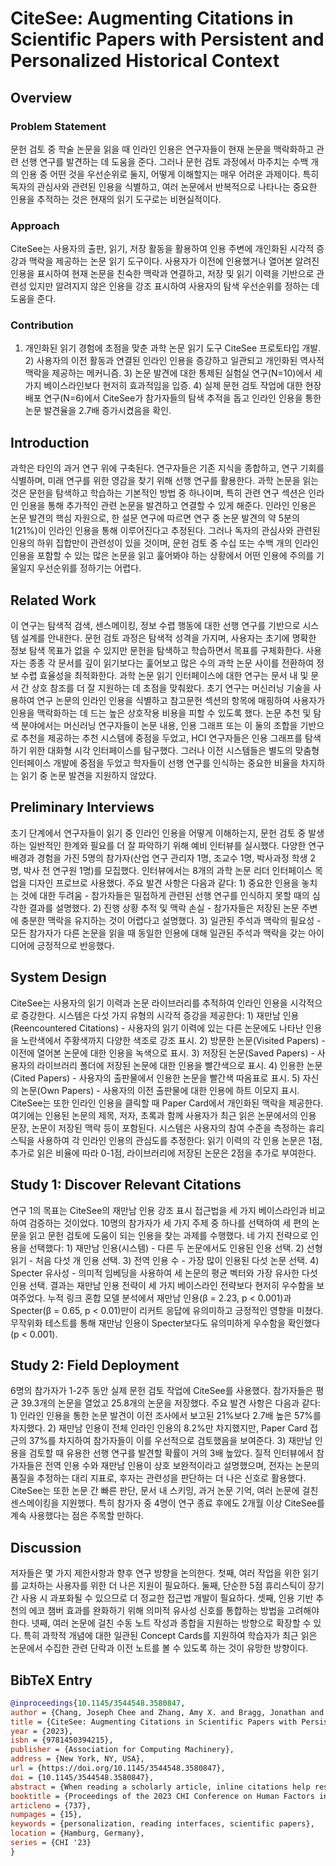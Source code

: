 # CiteSee: Augmenting Citations in Scientific Papers with Persistent and Personalized Historical Context

## Overview
### Problem Statement
문헌 검토 중 학술 논문을 읽을 때 인라인 인용은 연구자들이 현재 논문을 맥락화하고 관련 선행 연구를 발견하는 데 도움을 준다. 그러나 문헌 검토 과정에서 마주치는 수백 개의 인용 중 어떤 것을 우선순위로 둘지, 어떻게 이해할지는 매우 어려운 과제이다. 특히 독자의 관심사와 관련된 인용을 식별하고, 여러 논문에서 반복적으로 나타나는 중요한 인용을 추적하는 것은 현재의 읽기 도구로는 비현실적이다.

### Approach
CiteSee는 사용자의 출판, 읽기, 저장 활동을 활용하여 인용 주변에 개인화된 시각적 증강과 맥락을 제공하는 논문 읽기 도구이다. 사용자가 이전에 인용했거나 열어본 알려진 인용을 표시하여 현재 논문을 친숙한 맥락과 연결하고, 저장 및 읽기 이력을 기반으로 관련성 있지만 알려지지 않은 인용을 강조 표시하여 사용자의 탐색 우선순위를 정하는 데 도움을 준다.

### Contribution
1) 개인화된 읽기 경험에 초점을 맞춘 과학 논문 읽기 도구 CiteSee 프로토타입 개발. 2) 사용자의 이전 활동과 연결된 인라인 인용을 증강하고 일관되고 개인화된 역사적 맥락을 제공하는 메커니즘. 3) 논문 발견에 대한 통제된 실험실 연구(N=10)에서 세 가지 베이스라인보다 현저히 효과적임을 입증. 4) 실제 문헌 검토 작업에 대한 현장 배포 연구(N=6)에서 CiteSee가 참가자들의 탐색 추적을 돕고 인라인 인용을 통한 논문 발견율을 2.7배 증가시켰음을 확인.

## Introduction
과학은 타인의 과거 연구 위에 구축된다. 연구자들은 기존 지식을 종합하고, 연구 기회를 식별하며, 미래 연구를 위한 영감을 찾기 위해 선행 연구를 활용한다. 과학 논문을 읽는 것은 문헌을 탐색하고 학습하는 기본적인 방법 중 하나이며, 특히 관련 연구 섹션은 인라인 인용을 통해 추가적인 관련 논문을 발견하고 연결할 수 있게 해준다. 인라인 인용은 논문 발견의 핵심 자원으로, 한 설문 연구에 따르면 연구 중 논문 발견의 약 5분의 1(21%)이 인라인 인용을 통해 이루어진다고 추정된다. 그러나 독자의 관심사와 관련된 인용의 하위 집합만이 관련성이 있을 것이며, 문헌 검토 중 수십 또는 수백 개의 인라인 인용을 포함할 수 있는 많은 논문을 읽고 훑어봐야 하는 상황에서 어떤 인용에 주의를 기울일지 우선순위를 정하기는 어렵다.

## Related Work
이 연구는 탐색적 검색, 센스메이킹, 정보 수렵 행동에 대한 선행 연구를 기반으로 시스템 설계를 안내한다. 문헌 검토 과정은 탐색적 성격을 가지며, 사용자는 초기에 명확한 정보 탐색 목표가 없을 수 있지만 문헌을 탐색하고 학습하면서 목표를 구체화한다. 사용자는 종종 각 문서를 깊이 읽기보다는 훑어보고 많은 수의 과학 논문 사이를 전환하여 정보 수렵 효율성을 최적화한다. 과학 논문 읽기 인터페이스에 대한 연구는 문서 내 및 문서 간 상호 참조를 더 잘 지원하는 데 초점을 맞춰왔다. 초기 연구는 머신러닝 기술을 사용하여 연구 논문의 인라인 인용을 식별하고 참고문헌 섹션의 항목에 매핑하여 사용자가 인용을 맥락화하는 데 드는 높은 상호작용 비용을 피할 수 있도록 했다. 논문 추천 및 탐색 분야에서는 머신러닝 연구자들이 논문 내용, 인용 그래프 또는 이 둘의 조합을 기반으로 추천을 제공하는 추천 시스템에 중점을 두었고, HCI 연구자들은 인용 그래프를 탐색하기 위한 대화형 시각 인터페이스를 탐구했다. 그러나 이전 시스템들은 별도의 맞춤형 인터페이스 개발에 중점을 두었고 학자들이 선행 연구를 인식하는 중요한 비율을 차지하는 읽기 중 논문 발견을 지원하지 않았다.

## Preliminary Interviews
초기 단계에서 연구자들이 읽기 중 인라인 인용을 어떻게 이해하는지, 문헌 검토 중 발생하는 일반적인 한계와 필요를 더 잘 파악하기 위해 예비 인터뷰를 실시했다. 다양한 연구 배경과 경험을 가진 5명의 참가자(산업 연구 관리자 1명, 조교수 1명, 박사과정 학생 2명, 박사 전 연구원 1명)를 모집했다. 인터뷰에서는 8개의 과학 논문 리더 인터페이스 목업을 디자인 프로브로 사용했다. 주요 발견 사항은 다음과 같다: 1) 중요한 인용을 놓치는 것에 대한 두려움 - 참가자들은 밀접하게 관련된 선행 연구를 인식하지 못할 때의 심각한 결과를 설명했다. 2) 진행 상황 추적 및 맥락 손실 - 참가자들은 저장된 논문 주변에 충분한 맥락을 유지하는 것이 어렵다고 설명했다. 3) 일관된 주석과 맥락의 필요성 - 모든 참가자가 다른 논문을 읽을 때 동일한 인용에 대해 일관된 주석과 맥락을 갖는 아이디어에 긍정적으로 반응했다.

## System Design
CiteSee는 사용자의 읽기 이력과 논문 라이브러리를 추적하여 인라인 인용을 시각적으로 증강한다. 시스템은 다섯 가지 유형의 시각적 증강을 제공한다: 1) 재만남 인용(Reencountered Citations) - 사용자의 읽기 이력에 있는 다른 논문에도 나타난 인용을 노란색에서 주황색까지 다양한 색조로 강조 표시. 2) 방문한 논문(Visited Papers) - 이전에 열어본 논문에 대한 인용을 녹색으로 표시. 3) 저장된 논문(Saved Papers) - 사용자의 라이브러리 폴더에 저장된 논문에 대한 인용을 빨간색으로 표시. 4) 인용한 논문(Cited Papers) - 사용자의 출판물에서 인용한 논문을 빨간색 따옴표로 표시. 5) 자신의 논문(Own Papers) - 사용자의 이전 출판물에 대한 인용에 하트 이모지 표시. CiteSee는 또한 인라인 인용을 클릭할 때 Paper Card에서 개인화된 맥락을 제공한다. 여기에는 인용된 논문의 제목, 저자, 초록과 함께 사용자가 최근 읽은 논문에서의 인용 문장, 논문이 저장된 맥락 등이 포함된다. 시스템은 사용자의 참여 수준을 측정하는 휴리스틱을 사용하여 각 인라인 인용의 관심도를 추정한다: 읽기 이력의 각 인용 논문은 1점, 추가로 읽은 비율에 따라 0-1점, 라이브러리에 저장된 논문은 2점을 추가로 부여한다.

## Study 1: Discover Relevant Citations
연구 1의 목표는 CiteSee의 재만남 인용 강조 표시 접근법을 세 가지 베이스라인과 비교하여 검증하는 것이었다. 10명의 참가자가 세 가지 주제 중 하나를 선택하여 세 편의 논문을 읽고 문헌 검토에 도움이 되는 인용을 찾는 과제를 수행했다. 네 가지 전략으로 인용을 선택했다: 1) 재만남 인용(시스템) - 다른 두 논문에서도 인용된 인용 선택. 2) 선형 읽기 - 처음 다섯 개 인용 선택. 3) 전역 인용 수 - 가장 많이 인용된 다섯 논문 선택. 4) Specter 유사성 - 의미적 임베딩을 사용하여 세 논문의 평균 벡터와 가장 유사한 다섯 인용 선택. 결과는 재만남 인용 전략이 세 가지 베이스라인 전략보다 현저히 우수함을 보여주었다. 누적 링크 혼합 모델 분석에서 재만남 인용(β = 2.23, p < 0.001)과 Specter(β = 0.65, p < 0.01)만이 리커트 응답에 유의미하고 긍정적인 영향을 미쳤다. 무작위화 테스트를 통해 재만남 인용이 Specter보다도 유의미하게 우수함을 확인했다(p < 0.001).

## Study 2: Field Deployment
6명의 참가자가 1-2주 동안 실제 문헌 검토 작업에 CiteSee를 사용했다. 참가자들은 평균 39.3개의 논문을 열었고 25.8개의 논문을 저장했다. 주요 발견 사항은 다음과 같다: 1) 인라인 인용을 통한 논문 발견이 이전 조사에서 보고된 21%보다 2.7배 높은 57%를 차지했다. 2) 재만남 인용이 전체 인라인 인용의 8.2%만 차지했지만, Paper Card 접근의 37%를 차지하여 참가자들이 이를 우선적으로 검토했음을 보여준다. 3) 재만남 인용을 검토할 때 유용한 선행 연구를 발견할 확률이 거의 3배 높았다. 질적 인터뷰에서 참가자들은 전역 인용 수와 재만남 인용이 상호 보완적이라고 설명했으며, 전자는 논문의 품질을 추정하는 대리 지표로, 후자는 관련성을 판단하는 더 나은 신호로 활용했다. CiteSee는 또한 논문 간 빠른 판단, 문서 내 스키밍, 과거 논문 기억, 여러 논문에 걸친 센스메이킹을 지원했다. 특히 참가자 중 4명이 연구 종료 후에도 2개월 이상 CiteSee를 계속 사용했다는 점은 주목할 만하다.

## Discussion
저자들은 몇 가지 제한사항과 향후 연구 방향을 논의한다. 첫째, 여러 작업을 위한 읽기를 교차하는 사용자를 위한 더 나은 지원이 필요하다. 둘째, 단순한 5점 휴리스틱이 장기간 사용 시 과포화될 수 있으므로 더 정교한 접근법 개발이 필요하다. 셋째, 인용 기반 추천의 에코 챔버 효과를 완화하기 위해 의미적 유사성 신호를 통합하는 방법을 고려해야 한다. 넷째, 여러 논문에 걸친 수동 노트 작성과 종합을 지원하는 방향으로 확장할 수 있다. 특히 과학적 개념에 대한 일관된 Concept Cards를 지원하여 학습자가 최근 읽은 논문에서 수집한 관련 단락과 이전 노트를 볼 수 있도록 하는 것이 유망한 방향이다.

## BibTeX Entry
```bibtex
@inproceedings{10.1145/3544548.3580847,
author = {Chang, Joseph Chee and Zhang, Amy X. and Bragg, Jonathan and Head, Andrew and Lo, Kyle and Downey, Doug and Weld, Daniel S.},
title = {CiteSee: Augmenting Citations in Scientific Papers with Persistent and Personalized Historical Context},
year = {2023},
isbn = {9781450394215},
publisher = {Association for Computing Machinery},
address = {New York, NY, USA},
url = {https://doi.org/10.1145/3544548.3580847},
doi = {10.1145/3544548.3580847},
abstract = {When reading a scholarly article, inline citations help researchers contextualize the current article and discover relevant prior work. However, it can be challenging to prioritize and make sense of the hundreds of citations encountered during literature reviews. This paper introduces CiteSee, a paper reading tool that leverages a user's publishing, reading, and saving activities to provide personalized visual augmentations and context around citations. First, CiteSee connects the current paper to familiar contexts by surfacing known citations a user had cited or opened. Second, CiteSee helps users prioritize their exploration by highlighting relevant but unknown citations based on saving and reading history. We conducted a lab study that suggests CiteSee is significantly more effective for paper discovery than three baselines. A field deployment study shows CiteSee helps participants keep track of their explorations and leads to better situational awareness and increased paper discovery via inline citation when conducting real-world literature reviews.},
booktitle = {Proceedings of the 2023 CHI Conference on Human Factors in Computing Systems},
articleno = {737},
numpages = {15},
keywords = {personalization, reading interfaces, scientific papers},
location = {Hamburg, Germany},
series = {CHI '23}
}
```